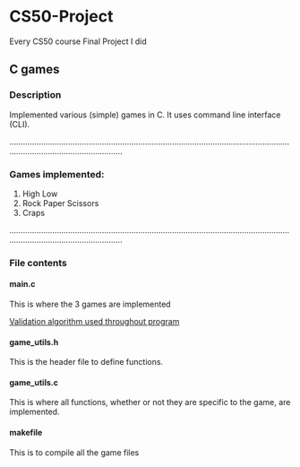 # CS50-Project
Every CS50 course Final Project I did

## C games

### Description
Implemented various (simple) games in C. 
It uses command line interface (CLI). 

..............................................................................................................................................................................
### Games implemented:
1. High Low
2. Rock Paper Scissors
3. Craps

..............................................................................................................................................................................
### File contents
#### main.c
This is where the 3 games are implemented

[Validation algorithm used throughout program](https://cboard.cprogramming.com/c-programming/162761-preventing-wrong-input-do-while-isdigit-post1202639.html#post1202639)

#### game_utils.h
This is the header file to define functions.

#### game_utils.c
This is where all functions, whether or not they are specific to the game, are implemented.

#### makefile
This is to compile all the game files
